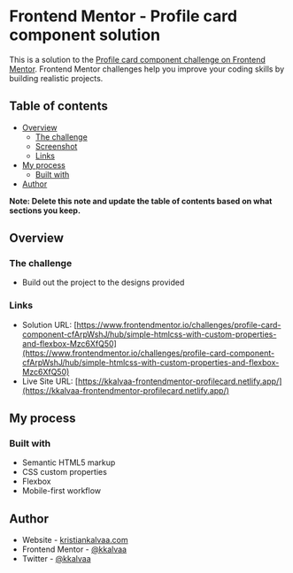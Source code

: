 # Frontend Mentor - Profile card component solution

This is a solution to the [Profile card component challenge on Frontend Mentor](https://www.frontendmentor.io/challenges/profile-card-component-cfArpWshJ). Frontend Mentor challenges help you improve your coding skills by building realistic projects. 

## Table of contents

- [Overview](#overview)
  - [The challenge](#the-challenge)
  - [Screenshot](#screenshot)
  - [Links](#links)
- [My process](#my-process)
  - [Built with](#built-with)
- [Author](#author)

**Note: Delete this note and update the table of contents based on what sections you keep.**

## Overview

### The challenge

- Build out the project to the designs provided

### Links

- Solution URL: [https://www.frontendmentor.io/challenges/profile-card-component-cfArpWshJ/hub/simple-htmlcss-with-custom-properties-and-flexbox-Mzc6XfQ50](https://www.frontendmentor.io/challenges/profile-card-component-cfArpWshJ/hub/simple-htmlcss-with-custom-properties-and-flexbox-Mzc6XfQ50)
- Live Site URL: [https://kkalvaa-frontendmentor-profilecard.netlify.app/](https://kkalvaa-frontendmentor-profilecard.netlify.app/)

## My process

### Built with

- Semantic HTML5 markup
- CSS custom properties
- Flexbox
- Mobile-first workflow


## Author

- Website - [kristiankalvaa.com](https://kristiankalvaa.com)
- Frontend Mentor - [@kkalvaa](https://www.frontendmentor.io/profile/kkalvaa)
- Twitter - [@kkalvaa](https://www.twitter.com/kkalvaa)
